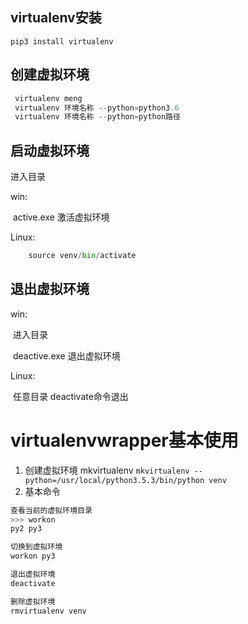 

## virtualenv安装
`pip3 install virtualenv`  

## 创建虚拟环境
``` python
 virtualenv meng
 virtualenv 环境名称 --python=python3.6
 virtualenv 环境名称 --python=python路径
```

## 启动虚拟环境

进入目录

win:

​	active.exe  激活虚拟环境

Linux:

``` Python
	source venv/bin/activate　
```

## 退出虚拟环境

win:

​	进入目录

​	deactive.exe 退出虚拟环境

Linux:

​	任意目录 deactivate命令退出





# virtualenvwrapper基本使用

1. 创建虚拟环境 mkvirtualenv
`mkvirtualenv --python=/usr/local/python3.5.3/bin/python venv`
2. 基本命令
``` python
查看当前的虚拟环境目录
>>> workon
py2 py3

切换到虚拟环境
workon py3

退出虚拟环境
deactivate

删除虚拟环境
rmvirtualenv venv
```


